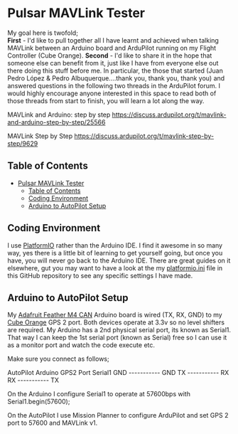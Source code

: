 # Pulsar MAVLink Tester

My goal here is twofold;  
**First** - I'd like to pull together all I have learnt and achieved when talking MAVLink between an Arduino board and ArduPilot running on my Flight Controller (Cube Orange).
**Second** - I'd like to share it in the hope that someone else can benefit from it, just like I have from everyone else out there doing this stuff before me.  In particular, the those that started (Juan Pedro López & Pedro Albuquerque....thank you, thank you, thank you) and answered questions in the following two threads in the ArduPilot forum.  I would highly encourage anyone interested in this space to read both of those threads from start to finish, you will learn a lot along the way.

MAVLink and Arduino: step by step
https://discuss.ardupilot.org/t/mavlink-and-arduino-step-by-step/25566

MAVLink Step by Step
https://discuss.ardupilot.org/t/mavlink-step-by-step/9629

## Table of Contents
- [Pulsar MAVLink Tester](#pulsar-mavlink-tester)
  - [Table of Contents](#table-of-contents)
  - [Coding Environment](#coding-environment)
  - [Arduino to AutoPilot Setup](#arduino-to-autopilot-setup)


## Coding Environment

I use [PlatformIO](https://platformio.org) rather than the Arduino IDE.  I find it awesome in so many way, yes there is a little bit of learning to get yourself going, but once you have, you will never go back to the Arduino IDE. There are great guides on it elsewhere, gut you may want to have a look at the my [platformio.ini](https://github.com/pauljeffress/Pulsar-MAVLink-Tester/blob/master/platformio.ini) file in this GitHub repository to see any specific settings I have made.

## Arduino to AutoPilot Setup

My [Adafruit Feather M4 CAN](https://www.adafruit.com/product/4759) Arduino board is wired (TX, RX, GND) to my [Cube Orange](https://ardupilot.org/copter/docs/common-thecubeorange-overview.html) GPS 2 port. Both devices operate at 3.3v so no level shifters are required. My Arduino has a 2nd physical serial port, its known as Serial1. That way I can keep the 1st serial port (known as Serial) free so I can use it as a monitor port and watch the code execute etc.

Make sure you connect as follows;

AutoPilot       Arduino
GPS2 Port       Serial1
GND ----------- GND
TX  ----------- RX
RX  ----------- TX

On the Arduino I configure Serial1 to operate at 57600bps with
    Serial1.begin(57600);

On the AutoPilot I use Mission Planner to configure ArduPilot and set GPS 2 port to 57600 and MAVLink v1.

